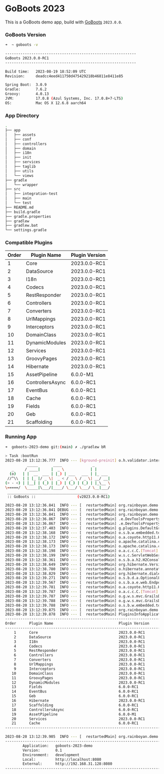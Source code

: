 # GoBoots 2023

This is a GoBoots demo app, build with [GoBoots](https://github.com/rainboyan/GoBoots) `2023.0.0`.

### GoBoots Version

```bash
➜  ~ goboots -v

------------------------------------------------------------
GoBoots 2023.0.0-RC1
------------------------------------------------------------

Build time:   2023-08-19 18:52:09 UTC
Revision:     deadcc4eed411750d475429218b46811e8411e85

Spring Boot:  3.0.9
Gradle:       7.6.2
Groovy:       4.0.13
JVM:          17.0.8 (Azul Systems, Inc. 17.0.8+7-LTS)
OS:           Mac OS X 12.6.8 aarch64
```

### App Directory

```bash
.
├── app
│   ├── assets
│   ├── conf
│   ├── controllers
│   ├── domain
│   ├── i18n
│   ├── init
│   ├── services
│   ├── taglib
│   ├── utils
│   └── views
├── gradle
│   └── wrapper
├── src
│   ├── integration-test
│   ├── main
│   └── test
├── README.md
├── build.gradle
├── gradle.properties
├── gradlew
├── gradlew.bat
└── settings.gradle
```

### Compatible Plugins

| Order   |   Plugin Name        |  Plugin Version               |
|---------|----------------------|-------------------------------|
|    1    |  Core                |  2023.0.0-RC1                 |
|    2    |  DataSource          |  2023.0.0-RC1                 |
|    3    |  I18n                |  2023.0.0-RC1                 |
|    4    |  Codecs              |  2023.0.0-RC1                 |
|    5    |  RestResponder       |  2023.0.0-RC1                 |
|    6    |  Controllers         |  2023.0.0-RC1                 |
|    7    |  Converters          |  2023.0.0-RC1                 |
|    8    |  UrlMappings         |  2023.0.0-RC1                 |
|    9    |  Interceptors        |  2023.0.0-RC1                 |
|   10    |  DomainClass         |  2023.0.0-RC1                 |
|   11    |  DynamicModules      |  2023.0.0-RC1                 |
|   12    |  Services            |  2023.0.0-RC1                 |
|   13    |  GroovyPages         |  2023.0.0-RC1                 |
|   14    |  Hibernate           |  2023.0.0-RC1                 |
|   15    |  AssetPipeline       |  6.0.0-M1                     |
|   16    |  ControllersAsync    |  6.0.0-RC1                    |
|   17    |  EventBus            |  6.0.0-RC1                    |
|   18    |  Cache               |  6.0.0-RC1                    |
|   19    |  Fields              |  6.0.0-RC1                    |
|   20    |  Geb                 |  6.0.0-RC1                    |
|   21    |  Scaffolding         |  6.0.0-RC1                    |


### Running App

```bash
➜  goboots-2023-demo git:(main) ✗ ./gradlew bR

> Task :bootRun
2023-08-20 13:12:36.777  INFO --- [kground-preinit] o.h.validator.internal.util.Version      : HV000001: Hibernate Validator 8.0.1.Final
          _____       ____              _
   _     / ____|     |  _ \            | |
  (o)   | |  __  ___ | |_) | ___   ___ | |_ ___
 //^\\  | | |_ |/ _ \|  _ < / _ \ / _ \| __/ __|
(> - <) | |__| | (_) | |_) | (_) | (_) | |_\__ \
\=====/  \_____|\___/|____/ \___/ \___/ \__|___/
 ______________________________________________
 :: GoBoots ::                   (v2023.0.0-RC1)

2023-08-20 13:12:36.841  INFO --- [  restartedMain] org.rainboyan.demo.Application           : Starting Application using Java 17.0.8 with PID 89796 (/Users/rain/Development/github/grails/grails-demos/goboots-2023-demo/build/classes/groovy/main started by rain in /Users/rain/Development/github/grails/grails-demos/goboots-2023-demo)
2023-08-20 13:12:36.841 DEBUG --- [  restartedMain] org.rainboyan.demo.Application           : Running with Spring Boot v3.0.9, Spring v6.0.11
2023-08-20 13:12:36.841  INFO --- [  restartedMain] org.rainboyan.demo.Application           : The following 1 profile is active: "development"
2023-08-20 13:12:36.867  INFO --- [  restartedMain] .e.DevToolsPropertyDefaultsPostProcessor : Devtools property defaults active! Set 'spring.devtools.add-properties' to 'false' to disable
2023-08-20 13:12:36.867  INFO --- [  restartedMain] .e.DevToolsPropertyDefaultsPostProcessor : For additional web related logging consider setting the 'logging.level.web' property to 'DEBUG'
2023-08-20 13:12:37.403  INFO --- [  restartedMain] g.plugins.DefaultGrailsPluginManager     : Total 21 plugins loaded successfully, take in 110 ms
2023-08-20 13:12:38.168  INFO --- [  restartedMain] o.s.b.w.embedded.tomcat.TomcatWebServer  : Tomcat initialized with port(s): 8080 (http)
2023-08-20 13:12:38.172  INFO --- [  restartedMain] o.a.coyote.http11.Http11NioProtocol      : Initializing ProtocolHandler ["http-nio-8080"]
2023-08-20 13:12:38.173  INFO --- [  restartedMain] o.apache.catalina.core.StandardService   : Starting service [Tomcat]
2023-08-20 13:12:38.173  INFO --- [  restartedMain] o.apache.catalina.core.StandardEngine    : Starting Servlet engine: [Apache Tomcat/10.1.11]
2023-08-20 13:12:38.198  INFO --- [  restartedMain] o.a.c.c.C.[Tomcat].[localhost].[/]       : Initializing Spring embedded WebApplicationContext
2023-08-20 13:12:38.199  INFO --- [  restartedMain] w.s.c.ServletWebServerApplicationContext : Root WebApplicationContext: initialization completed in 1332 ms
2023-08-20 13:12:38.361  INFO --- [  restartedMain] o.s.b.a.h2.H2ConsoleAutoConfiguration    : H2 console available at '/h2-console'. Database available at 'jdbc:h2:mem:devDb'
2023-08-20 13:12:38.649  INFO --- [  restartedMain] org.hibernate.Version                    : HHH000412: Hibernate ORM core version 5.6.15.Final
2023-08-20 13:12:38.780  INFO --- [  restartedMain] o.hibernate.annotations.common.Version   : HCANN000001: Hibernate Commons Annotations {5.1.2.Final}
2023-08-20 13:12:38.829  INFO --- [  restartedMain] org.hibernate.dialect.Dialect            : HHH000400: Using dialect: org.hibernate.dialect.H2Dialect
2023-08-20 13:12:39.271  INFO --- [  restartedMain] o.s.b.d.a.OptionalLiveReloadServer       : LiveReload server is running on port 35729
2023-08-20 13:12:39.567  INFO --- [  restartedMain] o.s.b.a.e.web.EndpointLinksResolver      : Exposing 15 endpoint(s) beneath base path '/actuator'
2023-08-20 13:12:39.781  INFO --- [  restartedMain] o.a.coyote.http11.Http11NioProtocol      : Starting ProtocolHandler ["http-nio-8080"]
2023-08-20 13:12:39.787  INFO --- [  restartedMain] o.a.c.c.C.[Tomcat].[localhost].[/]       : Initializing Spring GrailsDispatcherServlet 'dispatcherServlet'
2023-08-20 13:12:39.787  INFO --- [  restartedMain] o.g.w.s.mvc.GrailsDispatcherServlet      : Initializing Servlet 'dispatcherServlet'
2023-08-20 13:12:39.788  INFO --- [  restartedMain] o.g.w.s.mvc.GrailsDispatcherServlet      : Completed initialization in 1 ms
2023-08-20 13:12:39.788  INFO --- [  restartedMain] o.s.b.w.embedded.tomcat.TomcatWebServer  : Tomcat started on port(s): 8080 (http) with context path ''
2023-08-20 13:12:39.875  INFO --- [  restartedMain] org.rainboyan.demo.Application           : Started Application in 3.249 seconds (process running for 3.714)
2023-08-20 13:12:39.878  INFO --- [  restartedMain] PluginsInfoApplicationContextInitializer :
----------------------------------------------------------------------------------------------
Order      Plugin Name                              Plugin Version                     Enabled
----------------------------------------------------------------------------------------------
    1      Core                                     2023.0.0-RC1                             Y
    2      DataSource                               2023.0.0-RC1                             Y
    3      I18n                                     2023.0.0-RC1                             Y
    4      Codecs                                   2023.0.0-RC1                             Y
    5      RestResponder                            2023.0.0-RC1                             Y
    6      Controllers                              2023.0.0-RC1                             Y
    7      Converters                               2023.0.0-RC1                             Y
    8      UrlMappings                              2023.0.0-RC1                             Y
    9      Interceptors                             2023.0.0-RC1                             Y
   10      DomainClass                              2023.0.0-RC1                             Y
   11      GroovyPages                              2023.0.0-RC1                             Y
   12      DynamicModules                           2023.0.0-RC1                             Y
   13      Fields                                   6.0.0-RC1                                Y
   14      EventBus                                 6.0.0-RC1                                Y
   15      Geb                                      6.0.0-RC1                                Y
   16      Hibernate                                2023.0.0-RC1                             Y
   17      Scaffolding                              6.0.0-RC1                                Y
   18      ControllersAsync                         6.0.0-RC1                                Y
   19      AssetPipeline                            6.0.0-M1                                 Y
   20      Services                                 2023.0.0-RC1                             Y
   21      Cache                                    6.0.0-RC1                                Y
----------------------------------------------------------------------------------------------

2023-08-20 13:12:39.905  INFO --- [  restartedMain] org.rainboyan.demo.Application           :
----------------------------------------------------------------------------------------------
        Application:   goboots-2023-demo
        Version:       0.1
        Environment:   development
        Local:         http://localhost:8080
        External:      http://192.168.31.128:8080
----------------------------------------------------------------------------------------------
```

